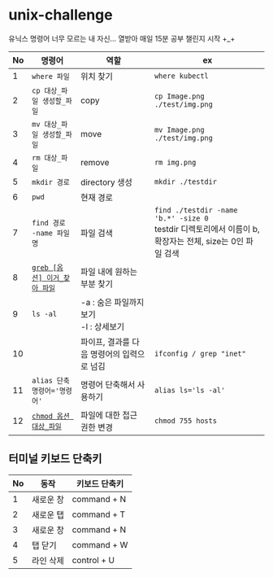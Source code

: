 # unix-challenge
유닉스 명령어 너무 모르는 내 자신... 열받아 
매일 15분 공부 챌린지 시작 +_+

| No  | 명령어                                      | 역할                             | ex                                                                                 | 
|-----|------------------------------------------|--------------------------------|------------------------------------------------------------------------------------|
| 1   | `where 파일`                               | 위치 찾기                          | `where kubectl`                                                                    |
| 2   | `cp 대상_파일 생성할_파일`                        | copy                           | `cp Image.png ./test/img.png`                                                      |
| 3   | `mv 대상_파일 생성할_파일`                        | move                           | `mv Image.png ./test/img.png `                                                     |
| 4   | `rm 대상_파일`                               | remove                         | `rm img.png`                                                                       | 
| 5   | `mkdir 경로`                               | directory 생성                   | `mkdir ./testdir`                                                                  |
| 6   | `pwd`                                    | 현재 경로                          |                                                                                    |
| 7   | `find 경로 -name 파일명`                      | 파일 검색                          | `find ./testdir -name 'b.*' -size 0 ` <br/>testdir 디렉토리에서 이름이 b, 확장자는 전체, size는 0인 파일 검색 |
| 8   | [`greb [옵션] 이거_찾아 파일`](./detail/grep.md) | 파일 내에 원하는 부분 찾기                |                                                                                    |
| 9   | `ls -al`                                 | -a : 숨은 파일까지 보기<br/> -l : 상세보기 |                                                                          |
| 10  |                                          | 파이프, 결과를 다음 명령어의 입력으로 넘김       | `ifconfig / grep "inet"`                                                   |
| 11  | `alias 단축명령어='명령어'`                      | 명령어 단축해서 사용하기                  | `alias ls='ls -al'`              |
| 12  | [`chmod 옵션 대상_파일`](./detail/chmod.md)    | 파일에 대한 접근 권한 변경                | `chmod 755 hosts`              |


## 터미널 키보드 단축키
|No | 동작                                | 키보드 단축키 |
|-----|------------------------------------------|--------------------------------|
|1|새로운 창|command + N|
|2|새로운 탭|command + T|
|3|새로운 창|command + N|
|4|탭 닫기|command + W|
|5|라인 삭제|control + U|
 

